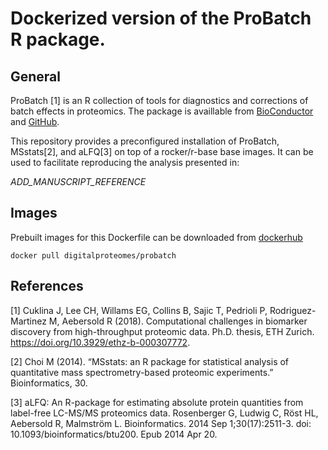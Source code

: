 # Dockerized version of the ProBatch R package.

## General

ProBatch [1] is an R collection of tools for diagnostics and corrections of batch effects in proteomics.
The package is availlable from [BioConductor](https://www.bioconductor.org/packages/release/bioc/html/proBatch.html) and [GitHub](https://github.com/symbioticMe/proBatch).

This repository provides a preconfigured installation of ProBatch, MSstats[2], and aLFQ[3] on top of a rocker/r-base base images.
It can be used to facilitate reproducing the analysis presented in:

_ADD_MANUSCRIPT_REFERENCE_

## Images

Prebuilt images for this Dockerfile can be downloaded from [dockerhub](https://hub.docker.com/repository/docker/digitalproteomes/probatch/general)
```
docker pull digitalproteomes/probatch
```

## References

[1] Cuklina J, Lee CH, Willams EG, Collins B, Sajic T, Pedrioli P, Rodriguez-Martinez M, Aebersold R (2018). Computational challenges in biomarker discovery from high-throughput proteomic data. Ph.D. thesis, ETH Zurich. https://doi.org/10.3929/ethz-b-000307772.

[2] Choi M (2014). “MSstats: an R package for statistical analysis of quantitative mass spectrometry-based proteomic experiments.” Bioinformatics, 30.

[3] aLFQ: An R-package for estimating absolute protein quantities from label-free LC-MS/MS proteomics data. Rosenberger G, Ludwig C, Röst HL, Aebersold R, Malmström L. Bioinformatics. 2014 Sep 1;30(17):2511-3. doi: 10.1093/bioinformatics/btu200. Epub 2014 Apr 20.
